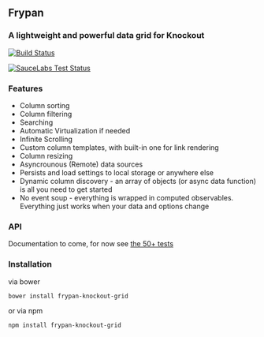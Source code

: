 ## Frypan

### A lightweight and powerful data grid for Knockout

[![Build Status](https://secure.travis-ci.org/nathanboktae/frypan-knockout-grid.png)](http://travis-ci.org/nathanboktae/frypan-knockout-grid)

[![SauceLabs Test Status](https://saucelabs.com/browser-matrix/frypan-knockout-grid.svg)](https://saucelabs.com/u/frypan-knockout-grid)

### Features

- Column sorting
- Column filtering
- Searching
- Automatic Virtualization if needed
- Infinite Scrolling
- Custom column templates, with built-in one for link rendering
- Column resizing
- Asyncrounous (Remote) data sources
- Persists and load settings to local storage or anywhere else
- Dynamic column discovery - an array of objects (or async data function) is all you need to get started 
- No event soup - everything is wrapped in computed observables. Everything just works when your data and options change

### API

Documentation to come, for now see [the 50+ tests](https://github.com/nathanboktae/frypan-knockout-grid/blob/master/tests)

### Installation

via bower

```
bower install frypan-knockout-grid
```

or via npm

```
npm install frypan-knockout-grid
```
